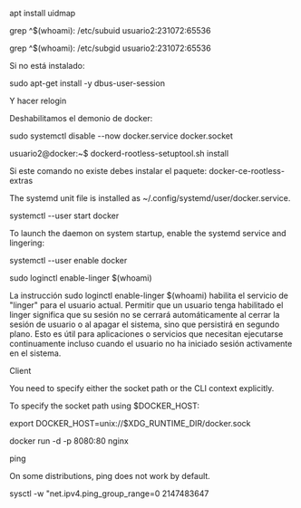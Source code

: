 apt install uidmap

grep ^$(whoami): /etc/subuid
usuario2:231072:65536

 grep ^$(whoami): /etc/subgid
usuario2:231072:65536


Si no está instalado:

sudo apt-get install -y dbus-user-session

Y hacer relogin

Deshabilitamos el demonio de docker:

sudo systemctl disable --now docker.service docker.socket

usuario2@docker:~$ dockerd-rootless-setuptool.sh install

Si este comando no existe debes instalar el paquete: docker-ce-rootless-extras

The systemd unit file is installed as ~/.config/systemd/user/docker.service.

systemctl --user start docker

To launch the daemon on system startup, enable the systemd service and lingering:

 systemctl --user enable docker

 sudo loginctl enable-linger $(whoami)


La instrucción sudo loginctl enable-linger $(whoami) habilita el servicio de "linger" para el usuario actual. Permitir que un usuario tenga habilitado el linger significa que su sesión no se cerrará automáticamente al cerrar la sesión de usuario o al apagar el sistema, sino que persistirá en segundo plano. Esto es útil para aplicaciones o servicios que necesitan ejecutarse continuamente incluso cuando el usuario no ha iniciado sesión activamente en el sistema.

Client

You need to specify either the socket path or the CLI context explicitly.

To specify the socket path using $DOCKER_HOST:

 export DOCKER_HOST=unix://$XDG_RUNTIME_DIR/docker.sock

 docker run -d -p 8080:80 nginx



 ping

On some distributions, ping does not work by default.

 sysctl -w "net.ipv4.ping_group_range=0 2147483647